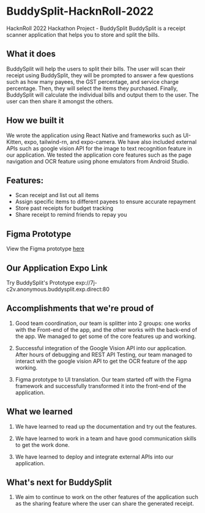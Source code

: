 # BuddySplit-HacknRoll-2022
HacknRoll 2022 Hackathon Project - BuddySplit
BuddySplit is a receipt scanner application that helps you to store and split the bills.

## What it does
BuddySplit will help the users to split their bills. The user will scan their receipt using BuddySplit, they will be prompted to answer a few questions such as how many payees, the GST percentage, and service charge percentage. Then, they will select the items they purchased. Finally, BuddySplit will calculate the individual bills and output them to the user. The user can then share it amongst the others.

## How we built it
We wrote the application using React Native and frameworks such as UI-Kitten, expo, tailwind-rn, and expo-camera. We have also included external APIs such as google vision API for the image to text recognition feature in our application. We tested the application core features such as the page navigation and OCR feature using phone emulators from Android Studio.

## Features:
* Scan receipt and list out all items
* Assign specific items to different payees to ensure accurate repayment
* Store past receipts for budget tracking
* Share receipt to remind friends to repay you

## Figma Prototype
View the Figma prototype [here](https://www.figma.com/proto/jnl0NufheV3VGUAwLjLrSC/BuddySplit?node-id=7%3A180&scaling=scale-down&page-id=0%3A1&starting-point-node-id=8%3A4&show-proto-sidebar=1)

## Our Application Expo Link
Try BuddySplit's Prototype
exp://7j-c2v.anonymous.buddysplit.exp.direct:80

## Accomplishments that we're proud of
1. Good team coordination, our team is splitter into 2 groups: one works with the Front-end of the app, and the other works with the back-end of the app. We managed to get some of the core features up and working.

2. Successful integration of the Google Vision API into our application.  After hours of debugging and REST API Testing, our team managed to interact with the google vision API to get the OCR feature of the app working.

3. Figma prototype to UI translation. Our team started off with the Figma framework and successfully transformed it into the front-end of the application.

## What we learned
1. We have learned to read up the documentation and try out the features.

2. We have learned to work in a team and have good communication skills to get the work done.

3. We have learned to deploy and integrate external APIs into our application.

## What's next for BuddySplit
1. We aim to continue to work on the other features of the application such as the sharing feature where the user can share the generated receipt.
